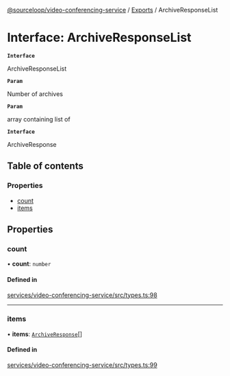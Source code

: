 [@sourceloop/video-conferencing-service](../README.md) / [Exports](../modules.md) / ArchiveResponseList

# Interface: ArchiveResponseList

**`Interface`**

ArchiveResponseList

**`Param`**

Number of archives

**`Param`**

array containing list of

**`Interface`**

ArchiveResponse

## Table of contents

### Properties

- [count](ArchiveResponseList.md#count)
- [items](ArchiveResponseList.md#items)

## Properties

### count

• **count**: `number`

#### Defined in

[services/video-conferencing-service/src/types.ts:98](https://github.com/sourcefuse/loopback4-microservice-catalog/blob/b93c60ac7/services/video-conferencing-service/src/types.ts#L98)

___

### items

• **items**: [`ArchiveResponse`](ArchiveResponse.md)[]

#### Defined in

[services/video-conferencing-service/src/types.ts:99](https://github.com/sourcefuse/loopback4-microservice-catalog/blob/b93c60ac7/services/video-conferencing-service/src/types.ts#L99)
